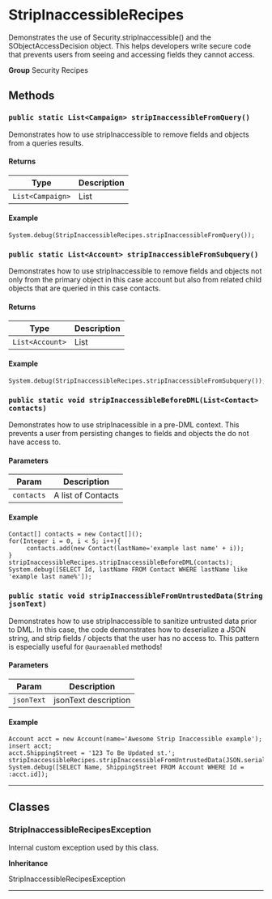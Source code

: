 # StripInaccessibleRecipes

Demonstrates the use of Security.stripInaccessible()
and the SObjectAccessDecision object. This helps developers write
secure code that prevents users from seeing and accessing fields
they cannot access.


**Group** Security Recipes

## Methods
### `public static List<Campaign> stripInaccessibleFromQuery()`

Demonstrates how to use stripInaccessible to remove fields and objects from a queries results.

#### Returns

|Type|Description|
|---|---|
|`List<Campaign>`|List<Campaign>|

#### Example
```apex
System.debug(StripInaccessibleRecipes.stripInaccessibleFromQuery());
```


### `public static List<Account> stripInaccessibleFromSubquery()`

Demonstrates how to use stripInaccessible to remove fields and objects not only from the primary object in this case account but also from related child objects that are queried in this case contacts.

#### Returns

|Type|Description|
|---|---|
|`List<Account>`|List<Account>|

#### Example
```apex
System.debug(StripInaccessibleRecipes.stripInaccessibleFromSubquery());
```


### `public static void stripInaccessibleBeforeDML(List<Contact> contacts)`

Demonstrates how to use stripInacessible in a pre-DML context. This prevents a user from persisting changes to fields and objects the do not have access to.

#### Parameters

|Param|Description|
|---|---|
|`contacts`|A list of Contacts|

#### Example
```apex
Contact[] contacts = new Contact[]();
for(Integer i = 0, i < 5; i++){
     contacts.add(new Contact(lastName='example last name' + i));
}
stripInaccessibleRecipes.stripInaccessibleBeforeDML(contacts);
System.debug([SELECT Id, lastName FROM Contact WHERE lastName like 'example last name%']);
```


### `public static void stripInaccessibleFromUntrustedData(String jsonText)`

Demonstrates how to use stripInaccessible to sanitize untrusted data prior to DML. In this case, the code demonstrates how to deserialize a JSON string, and strip fields / objects that the user has no access to. This pattern is especially useful for `@auraenabled` methods!

#### Parameters

|Param|Description|
|---|---|
|`jsonText`|jsonText description|

#### Example
```apex
Account acct = new Account(name='Awesome Strip Inaccessible example');
insert acct;
acct.ShippingStreet = '123 To Be Updated st.';
stripInaccessibleRecipes.stripInaccessibleFromUntrustedData(JSON.serialize(acct));
System.debug([SELECT Name, ShippingStreet FROM Account WHERE Id = :acct.id]);
```


---
## Classes
### StripInaccessibleRecipesException

Internal custom exception used by this class.


**Inheritance**

StripInaccessibleRecipesException


---
